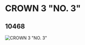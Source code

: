 # CROWN 3 "NO. 3"
## 10468
![CROWN 3 "NO. 3"](https://lc-www-live-s.legocdn.com/media/bricks/5/2/6004558.jpg)